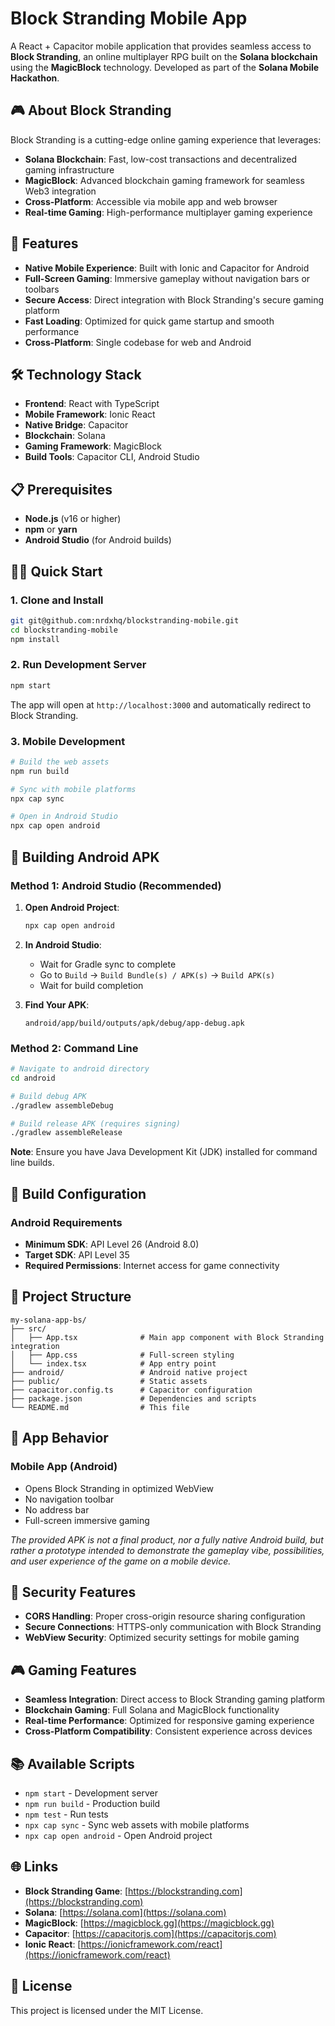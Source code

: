# Block Stranding Mobile App

A React + Capacitor mobile application that provides seamless access to **Block Stranding**, an online multiplayer RPG built on the **Solana blockchain** using the **MagicBlock** technology. Developed as part of the **Solana Mobile Hackathon**.

## 🎮 About Block Stranding

Block Stranding is a cutting-edge online gaming experience that leverages:

- **Solana Blockchain**: Fast, low-cost transactions and decentralized gaming infrastructure
- **MagicBlock**: Advanced blockchain gaming framework for seamless Web3 integration
- **Cross-Platform**: Accessible via mobile app and web browser
- **Real-time Gaming**: High-performance multiplayer gaming experience

## 🚀 Features

- **Native Mobile Experience**: Built with Ionic and Capacitor for Android
- **Full-Screen Gaming**: Immersive gameplay without navigation bars or toolbars
- **Secure Access**: Direct integration with Block Stranding's secure gaming platform
- **Fast Loading**: Optimized for quick game startup and smooth performance
- **Cross-Platform**: Single codebase for web and Android

## 🛠️ Technology Stack

- **Frontend**: React with TypeScript
- **Mobile Framework**: Ionic React
- **Native Bridge**: Capacitor
- **Blockchain**: Solana
- **Gaming Framework**: MagicBlock
- **Build Tools**: Capacitor CLI, Android Studio

## 📋 Prerequisites

- **Node.js** (v16 or higher)
- **npm** or **yarn**
- **Android Studio** (for Android builds)

## 🏃‍♂️ Quick Start

### 1. Clone and Install

```bash
git git@github.com:nrdxhq/blockstranding-mobile.git
cd blockstranding-mobile
npm install
```

### 2. Run Development Server

```bash
npm start
```

The app will open at `http://localhost:3000` and automatically redirect to Block Stranding.

### 3. Mobile Development

```bash
# Build the web assets
npm run build

# Sync with mobile platforms
npx cap sync

# Open in Android Studio
npx cap open android
```

## 📱 Building Android APK

### Method 1: Android Studio (Recommended)

1. **Open Android Project**:
   ```bash
   npx cap open android
   ```

2. **In Android Studio**:
   - Wait for Gradle sync to complete
   - Go to `Build` → `Build Bundle(s) / APK(s)` → `Build APK(s)`
   - Wait for build completion

3. **Find Your APK**:
   ```
   android/app/build/outputs/apk/debug/app-debug.apk
   ```

### Method 2: Command Line

```bash
# Navigate to android directory
cd android

# Build debug APK
./gradlew assembleDebug

# Build release APK (requires signing)
./gradlew assembleRelease
```

**Note**: Ensure you have Java Development Kit (JDK) installed for command line builds.

## 🔧 Build Configuration

### Android Requirements

- **Minimum SDK**: API Level 26 (Android 8.0)
- **Target SDK**: API Level 35
- **Required Permissions**: Internet access for game connectivity

## 📁 Project Structure

```
my-solana-app-bs/
├── src/
│   ├── App.tsx              # Main app component with Block Stranding integration
│   ├── App.css              # Full-screen styling
│   └── index.tsx            # App entry point
├── android/                 # Android native project
├── public/                  # Static assets
├── capacitor.config.ts      # Capacitor configuration
├── package.json             # Dependencies and scripts
└── README.md                # This file
```

## 🎯 App Behavior

### Mobile App (Android)
- Opens Block Stranding in optimized WebView
- No navigation toolbar
- No address bar
- Full-screen immersive gaming

*The provided APK is not a final product, nor a fully native Android build, but rather a prototype intended to demonstrate the gameplay vibe, possibilities, and user experience of the game on a mobile device.*

## 🔐 Security Features

- **CORS Handling**: Proper cross-origin resource sharing configuration
- **Secure Connections**: HTTPS-only communication with Block Stranding
- **WebView Security**: Optimized security settings for mobile gaming

## 🎮 Gaming Features

- **Seamless Integration**: Direct access to Block Stranding gaming platform
- **Blockchain Gaming**: Full Solana and MagicBlock functionality
- **Real-time Performance**: Optimized for responsive gaming experience
- **Cross-Platform Compatibility**: Consistent experience across devices

## 📚 Available Scripts

- `npm start` - Development server
- `npm run build` - Production build
- `npm test` - Run tests
- `npx cap sync` - Sync web assets with mobile platforms
- `npx cap open android` - Open Android project

## 🌐 Links

- **Block Stranding Game**: [https://blockstranding.com](https://blockstranding.com)
- **Solana**: [https://solana.com](https://solana.com)
- **MagicBlock**: [https://magicblock.gg](https://magicblock.gg)
- **Capacitor**: [https://capacitorjs.com](https://capacitorjs.com)
- **Ionic React**: [https://ionicframework.com/react](https://ionicframework.com/react)

## 📄 License

This project is licensed under the MIT License.
